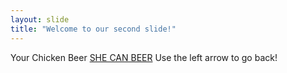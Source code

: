 ```yaml
---
layout: slide
title: "Welcome to our second slide!"
---
```

Your Chicken Beer
<a href="https://www.google.com/search?q=chicken+beer" target="_blank">SHE CAN BEER</a>
Use the left arrow to go back!
